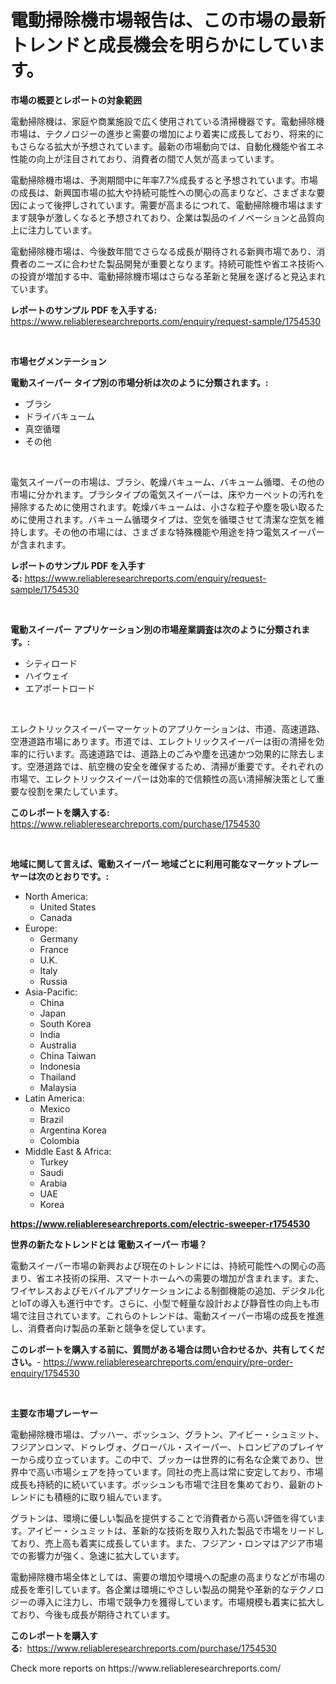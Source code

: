<p><h1>電動掃除機市場報告は、この市場の最新トレンドと成長機会を明らかにしています。</h1></p><p><strong>市場の概要とレポートの対象範囲</strong></p>
<p><p>電動掃除機は、家庭や商業施設で広く使用されている清掃機器です。電動掃除機市場は、テクノロジーの進歩と需要の増加により着実に成長しており、将来的にもさらなる拡大が予想されています。最新の市場動向では、自動化機能や省エネ性能の向上が注目されており、消費者の間で人気が高まっています。</p><p>電動掃除機市場は、予測期間中に年率7.7%成長すると予想されています。市場の成長は、新興国市場の拡大や持続可能性への関心の高まりなど、さまざまな要因によって後押しされています。需要が高まるにつれて、電動掃除機市場はますます競争が激しくなると予想されており、企業は製品のイノベーションと品質向上に注力しています。</p><p>電動掃除機市場は、今後数年間でさらなる成長が期待される新興市場であり、消費者のニーズに合わせた製品開発が重要となります。持続可能性や省エネ技術への投資が増加する中、電動掃除機市場はさらなる革新と発展を遂げると見込まれています。</p></p>
<p><strong>レポートのサンプル PDF を入手する:</strong> <a href="https://www.reliableresearchreports.com/enquiry/request-sample/1754530">https://www.reliableresearchreports.com/enquiry/request-sample/1754530</a></p>
<p>&nbsp;</p>
<p><strong>市場セグメンテーション</strong></p>
<p><strong>電動スイーパー タイプ別の市場分析は次のように分類されます。:</strong></p>
<p><ul><li>ブラシ</li><li>ドライバキューム</li><li>真空循環</li><li>その他</li></ul></p>
<p>&nbsp;</p>
<p><p>電気スイーパーの市場は、ブラシ、乾燥バキューム、バキューム循環、その他の市場に分かれます。ブラシタイプの電気スイーパーは、床やカーペットの汚れを掃除するために使用されます。乾燥バキュームは、小さな粒子や塵を吸い取るために使用されます。バキューム循環タイプは、空気を循環させて清潔な空気を維持します。その他の市場には、さまざまな特殊機能や用途を持つ電気スイーパーが含まれます。</p></p>
<p><strong>レポートのサンプル PDF を入手する:</strong>&nbsp;<a href="https://www.reliableresearchreports.com/enquiry/request-sample/1754530">https://www.reliableresearchreports.com/enquiry/request-sample/1754530</a></p>
<p>&nbsp;</p>
<p><strong> 電動スイーパー アプリケーション別の市場産業調査は次のように分類されます。:</strong></p>
<p><ul><li>シティロード</li><li>ハイウェイ</li><li>エアポートロード</li></ul></p>
<p>&nbsp;</p>
<p><p>エレクトリックスイーパーマーケットのアプリケーションは、市道、高速道路、空港道路市場にあります。市道では、エレクトリックスイーパーは街の清掃を効率的に行います。高速道路では、道路上のごみや塵を迅速かつ効果的に除去します。空港道路では、航空機の安全を確保するため、清掃が重要です。それぞれの市場で、エレクトリックスイーパーは効率的で信頼性の高い清掃解決策として重要な役割を果たしています。</p></p>
<p><strong>このレポートを購入する:</strong>&nbsp; <a href="https://www.reliableresearchreports.com/purchase/1754530">https://www.reliableresearchreports.com/purchase/1754530</a></p>
<p>&nbsp;</p>
<p><strong>地域に関して言えば、電動スイーパー 地域ごとに利用可能なマーケットプレーヤーは次のとおりです。:</strong></p>
<p><ul>
    <li>
        North America:
        <ul>
            <li>United States</li>
            <li>Canada</li>
        </ul>
    </li>
    <li>
        Europe:
        <ul>
            <li>Germany</li>
            <li>France</li>
            <li>U.K.</li>
            <li>Italy</li>
            <li>Russia</li>
        </ul>
    </li>
    <li>
        Asia-Pacific:
        <ul>
            <li>China</li>
            <li>Japan</li>
            <li>South Korea</li>
            <li>India</li>
            <li>Australia</li>
            <li>China Taiwan</li>
            <li>Indonesia</li>
            <li>Thailand</li>
            <li>Malaysia</li>
        </ul>
    </li>
    <li>
        Latin America:
        <ul>
            <li>Mexico</li>
            <li>Brazil</li>
            <li>Argentina Korea</li>
            <li>Colombia</li>
        </ul>
    </li>
    <li>
        Middle East & Africa:
        <ul>
            <li>Turkey</li>
            <li>Saudi</li>
            <li>Arabia</li>
            <li>UAE</li>
            <li>Korea</li>
        </ul>
    </li>
    </ul></p>
<p><strong><a href="https://www.reliableresearchreports.com/electric-sweeper-r1754530">https://www.reliableresearchreports.com/electric-sweeper-r1754530</a></strong>&nbsp;</p>
<p><strong>世界の新たなトレンドとは 電動スイーパー 市場？</strong></p>
<p><p>電動スイーパー市場の新興および現在のトレンドには、持続可能性への関心の高まり、省エネ技術の採用、スマートホームへの需要の増加が含まれます。また、ワイヤレスおよびモバイルアプリケーションによる制御機能の追加、デジタル化とIoTの導入も進行中です。さらに、小型で軽量な設計および静音性の向上も市場で注目されています。これらのトレンドは、電動スイーパー市場の成長を推進し、消費者向け製品の革新と競争を促しています。</p></p>
<p><strong>このレポートを購入する前に、質問がある場合は問い合わせるか、共有してください。</strong>- <a href="https://www.reliableresearchreports.com/enquiry/pre-order-enquiry/1754530">https://www.reliableresearchreports.com/enquiry/pre-order-enquiry/1754530</a></p>
<p>&nbsp;</p>
<p><strong>主要な市場プレーヤー</strong></p>
<p><p>電動掃除機市場は、ブッハー、ボッシュン、グラトン、アイビー・シュミット、フジアンロンマ、ドゥレヴォ、グローバル・スイーパー、トロンビアのプレイヤーから成り立っています。この中で、ブッカーは世界的に有名な企業であり、世界中で高い市場シェアを持っています。同社の売上高は常に安定しており、市場成長も持続的に続いています。ボッシュンも市場で注目を集めており、最新のトレンドにも積極的に取り組んでいます。</p><p>グラトンは、環境に優しい製品を提供することで消費者から高い評価を得ています。アイビー・シュミットは、革新的な技術を取り入れた製品で市場をリードしており、売上高も着実に成長しています。また、フジアン・ロンマはアジア市場での影響力が強く、急速に拡大しています。</p><p>電動掃除機市場全体としては、需要の増加や環境への配慮の高まりなどが市場の成長を牽引しています。各企業は環境にやさしい製品の開発や革新的なテクノロジーの導入に注力し、市場で競争力を獲得しています。市場規模も着実に拡大しており、今後も成長が期待されています。</p></p>
<p><strong>このレポートを購入する:</strong>&nbsp;&nbsp;<a href="https://www.reliableresearchreports.com/purchase/1754530">https://www.reliableresearchreports.com/purchase/1754530</a></p>
<p>Check more reports on https://www.reliableresearchreports.com/</p>